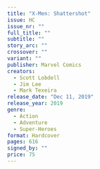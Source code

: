 ```yaml
---
title: "X-Men: Shattershot"
issue: HC
issue_nr: ""
full_title: ""
subtitle: ""
story_arc: ""
crossover: ""
variant: ""
publisher: Marvel Comics
creators:
  - Scott Lobdell
  - Jim Lee
  - Mark Texeira
release_date: "Dec 11, 2019"
release_year: 2019
genre:
  - Action
  - Adventure
  - Super-Heroes
format: Hardcover
pages: 616
signed_by: ""
price: 75
---
```


